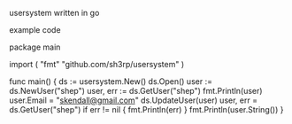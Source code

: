 usersystem written in go

example code

package main

import (
	"fmt"
	"github.com/sh3rp/usersystem"
)

func main() {
	ds := usersystem.New()
	ds.Open()
	user := ds.NewUser("shep")
	user, err := ds.GetUser("shep")
	fmt.Println(user)
	user.Email = "skendall@gmail.com"
	ds.UpdateUser(user)
	user, err = ds.GetUser("shep")
	if err != nil {
		fmt.Println(err)
	}
	fmt.Println(user.String())
}

